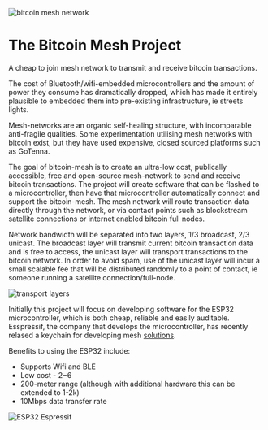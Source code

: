 ![bitcoin mesh network](https://i.imgur.com/p1BPto4.png)
# The Bitcoin Mesh Project
A cheap to join mesh network to transmit and receive bitcoin transactions.

The cost of Bluetooth/wifi-embedded microcontrollers and the amount of power they consume has dramatically dropped, which has made it entirely plausible to embedded them into pre-existing infrastructure, ie streets lights.

Mesh-networks are an organic self-healing structure, with incomparable anti-fragile qualities. Some experimentation utilising mesh networks with bitcoin exist, but they have used expensive, closed sourced platforms such as GoTenna.

The goal of bitcoin-mesh is to create an ultra-low cost, publically accessible, free and open-source mesh-network to send and receive bitcoin transactions. The project will create software that can be flashed to a microcontroller, then have that microcontroller automatically connect and support the bitcoin-mesh. The mesh network will route transaction data directly through the network, or via contact points such as blockstream satellite connections or internet enabled bitcoin full nodes.

Network bandwidth will be separated into two layers, 1/3 broadcast, 2/3 unicast. The broadcast layer will transmit current bitcoin transaction data and is free to access, the unicast layer will transport transactions to the bitcoin network. In order to avoid spam, use of the unicast layer will incur a small scalable fee that will be distributed randomly to a point of contact, ie someone running a satellite connection/full-node.

![transport layers](https://i.imgur.com/jxwNDRx.png)

Initially this project will focus on developing software for the ESP32 microcontroller, which is both cheap, reliable and easily auditable. Esspressif, the company that develops the microcontroller, has recently relased a keychain for developing mesh [solutions](https://www.espressif.com/en/products/software/esp-mesh/overview). 

Benefits to using the ESP32 include:

* Supports Wifi and BLE
* Low cost - $2-$6
* 200-meter range (although with additional hardware this can be extended to 1-2k)
* 10Mbps data transfer rate

![ESP32 Espressif](https://i.imgur.com/B64eBE7.jpg)

